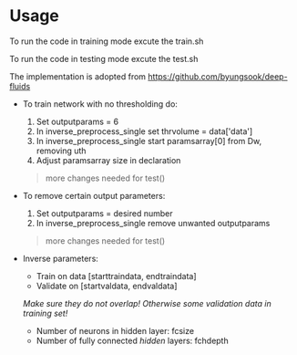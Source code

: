 # Usage
To run the code in training mode excute the train.sh 

To run the code in testing mode excute the test.sh

The implementation is adopted from https://github.com/byungsook/deep-fluids

- To train network with no thresholding do:
    1. Set outputparams = 6
    2. In inverse_preprocess_single set thrvolume = data['data']
    3. In inverse_preprocess_single start paramsarray[0] from Dw, removing uth
    4. Adjust paramsarray size in declaration
    
    > more changes needed for test() 
    
- To remove certain output parameters:
    1. Set outputparams = desired number
    2. In inverse_preprocess_single remove unwanted outputparams
    
    > more changes needed for test()

- Inverse parameters:
    * Train on data [starttraindata, endtraindata]
    * Validate on [startvaldata, endvaldata]
    
    *Make sure they do not overlap! Otherwise some validation data in training set!*
    
    * Number of neurons in hidden layer: fcsize
    * Number of fully connected *hidden* layers: fchdepth
